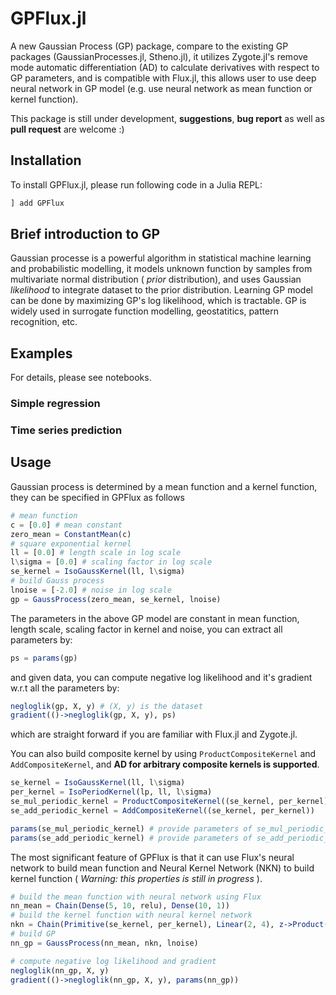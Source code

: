 # GPFlux.jl

A new Gaussian Process (GP) package, compare to the existing GP packages (GaussianProcesses.jl, Stheno.jl), it utilizes Zygote.jl's remove mode automatic differentiation (AD) to calculate derivatives with respect to GP parameters, and is compatible with Flux.jl, this allows user to use deep neural network in GP model (e.g. use neural network as mean function or kernel function).

This package is still under development, **suggestions**, **bug report** as well as **pull request** are welcome :)

## Installation
To install GPFlux.jl, please run following code in a Julia REPL:
```julia
] add GPFlux
```

## Brief introduction to GP
Gaussian processe is a powerful algorithm in statistical machine learning and probabilistic modelling, it models unknown function by samples from multivariate normal distribution ( *prior* distribution), and uses Gaussian *likelihood* to integrate dataset to the prior distribution. Learning GP model can be done by maximizing GP's log likelihood, which is tractable. GP is widely used in surrogate function modelling, geostatitics, pattern recognition, etc.


## Examples
For details, please see notebooks.
### Simple regression

### Time series prediction


## Usage
Gaussian process is determined by a mean function and a kernel function, they can be specified in GPFlux as follows
```julia
# mean function
c = [0.0] # mean constant
zero_mean = ConstantMean(c)
# square exponential kernel
ll = [0.0] # length scale in log scale
l\sigma = [0.0] # scaling factor in log scale
se_kernel = IsoGaussKernel(ll, l\sigma)
# build Gauss process
lnoise = [-2.0] # noise in log scale
gp = GaussProcess(zero_mean, se_kernel, lnoise)
```
The parameters in the above GP model are constant in mean function, length scale, scaling factor in kernel and noise, you can extract all parameters by:
```julia
ps = params(gp)
```
and given data, you can compute negative log likelihood and it's gradient w.r.t all the parameters by:
```julia
negloglik(gp, X, y) # (X, y) is the dataset
gradient(()->negloglik(gp, X, y), ps)
```
which are straight forward if you are familiar with Flux.jl and Zygote.jl.


You can also build composite kernel by using `ProductCompositeKernel` and `AddCompositeKernel`, and **AD for arbitrary composite kernels is supported**.
```julia
se_kernel = IsoGaussKernel(ll, l\sigma)
per_kernel = IsoPeriodKernel(lp, ll, l\sigma)
se_mul_periodic_kernel = ProductCompositeKernel((se_kernel, per_kernel))
se_add_periodic_kernel = AddCompositeKernel((se_kernel, per_kernel))

params(se_mul_periodic_kernel) # provide parameters of se_mul_periodic_kernel
params(se_add_periodic_kernel) # provide parameters of se_add_periodic_kernel
```

The most significant feature of GPFlux is that it can use Flux's neural network to build mean function and Neural Kernel Network (NKN) to build kernel function ( *Warning: this properties is still in progress* ).
```julia
# build the mean function with neural network using Flux
nn_mean = Chain(Dense(5, 10, relu), Dense(10, 1))
# build the kernel function with neural kernel network
nkn = Chain(Primitive(se_kernel, per_kernel), Linear(2, 4), z->Product(z, step=4), z->reshape(z, N, N)) # N is the number of samples in dataset
# build GP
nn_gp = GaussProcess(nn_mean, nkn, lnoise)

# compute negative log likelihood and gradient
negloglik(nn_gp, X, y)
gradient(()->negloglik(nn_gp, X, y), params(nn_gp))
```

